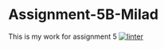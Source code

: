 # Assignment-5B-Milad
This is my work for assignment 5
[![linter](https://github.com/MiladRahall/Assignment-5B-Milad/workflows/linter/badge.svg)](https://github.com/marketplace/actions/super-linter)

